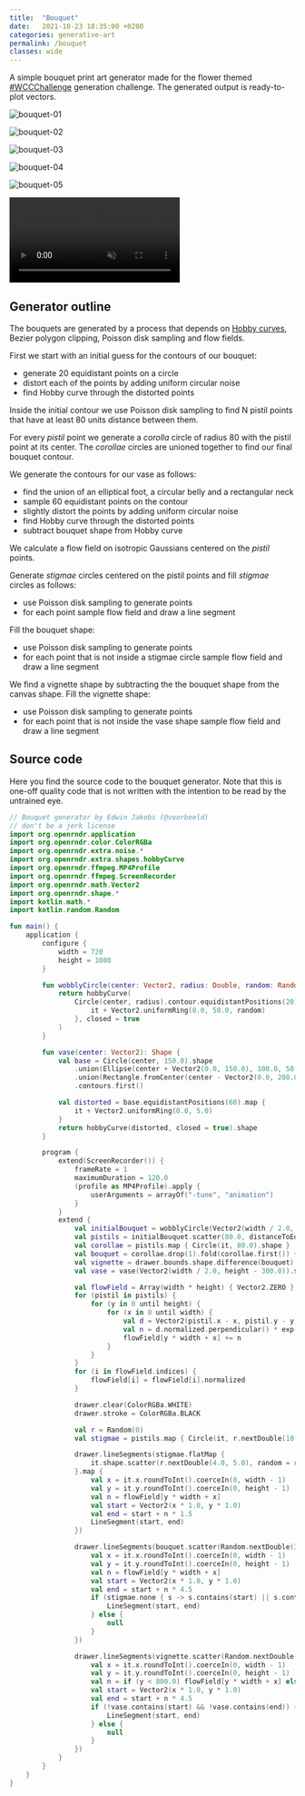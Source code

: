 ```yaml
---
title:  "Bouquet"
date:   2021-10-23 18:35:00 +0200
categories: generative-art
permalink: /bouquet
classes: wide
---
```

A simple bouquet print art generator made for the flower themed [#WCCChallenge](https://twitter.com/hashtag/WCCChallenge?src=hashtag_click) generation challenge. The generated output is ready-to-plot vectors.

![bouquet-01](/assets/bouquet-01.png)

![bouquet-02](/assets/bouquet-02.png)

![bouquet-03](/assets/bouquet-03.png)

![bouquet-04](/assets/bouquet-04.png)

![bouquet-05](/assets/bouquet-05.png)

<video muted autoplay controls>
    <source src="/assets/flowers-01.mp4" type="video/mp4">
</video>

## Generator outline

The bouquets are generated by a process that depends on [Hobby curves](http://weitz.de/hobby/), Bezier polygon clipping, Poisson disk sampling and 
flow fields.

First we start with an initial guess for the contours of our bouquet: 
 * generate 20 equidistant points on a circle 
 * distort each of the points by adding uniform circular noise
 * find Hobby curve through the distorted points

Inside the initial contour we use Poisson disk sampling to find N pistil points that
have at least 80 units distance between them.

For every _pistil_ point we generate a _corolla_ circle of radius 80 with the pistil point at its center.
The _corollae_ circles are unioned together to find our final bouquet contour.

We generate the contours for our vase as follows:
 * find the union of an elliptical foot, a circular belly and a rectangular neck
 * sample 60 equidistant points on the contour
 * slightly distort the points by adding uniform circular noise
 * find Hobby curve through the distorted points
 * subtract bouquet shape from Hobby curve

We calculate a flow field on isotropic Gaussians centered on the _pistil_ points.

Generate _stigmae_ circles centered on the pistil points and fill _stigmae_ circles as follows:
 * use Poisson disk sampling to generate points
 * for each point sample flow field and draw a line segment 

Fill the bouquet shape:
 * use Poisson disk sampling to generate points
 * for each point that is not inside a stigmae circle sample flow field and draw a line segment 


We find a vignette shape by subtracting the the bouquet shape from the canvas shape.
Fill the vignette shape:
 * use Poisson disk sampling to generate points
 * for each point that is not inside the vase shape sample flow field and draw a line segment


## Source code

Here you find the source code to the bouquet generator. Note that this is one-off quality code that is not written with
the intention to be read by the untrained eye.

```kotlin
// Bouquet generator by Edwin Jakobs (@voorbeeld)
// don't be a jerk license
import org.openrndr.application
import org.openrndr.color.ColorRGBa
import org.openrndr.extra.noise.*
import org.openrndr.extra.shapes.hobbyCurve
import org.openrndr.ffmpeg.MP4Profile
import org.openrndr.ffmpeg.ScreenRecorder
import org.openrndr.math.Vector2
import org.openrndr.shape.*
import kotlin.math.*
import kotlin.random.Random

fun main() {
    application {
        configure {
            width = 720
            height = 1080
        }

        fun wobblyCircle(center: Vector2, radius: Double, random: Random = Random.Default): ShapeContour {
            return hobbyCurve(
                Circle(center, radius).contour.equidistantPositions(20).take(20).map {
                    it + Vector2.uniformRing(0.0, 50.0, random)
                }, closed = true
            )
        }

        fun vase(center: Vector2): Shape {
            val base = Circle(center, 150.0).shape
                .union(Ellipse(center + Vector2(0.0, 150.0), 100.0, 50.0).shape)
                .union(Rectangle.fromCenter(center - Vector2(0.0, 200.0), 200.0, 200.0).shape)
                .contours.first()

            val distorted = base.equidistantPositions(60).map {
                it + Vector2.uniformRing(0.0, 5.0)
            }
            return hobbyCurve(distorted, closed = true).shape
        }

        program {
            extend(ScreenRecorder()) {
                frameRate = 1
                maximumDuration = 120.0
                (profile as MP4Profile).apply {
                    userArguments = arrayOf("-tune", "animation")
                }
            }
            extend {
                val initialBouquet = wobblyCircle(Vector2(width / 2.0, height / 2.0 - 200.0), 300.0).shape
                val pistils = initialBouquet.scatter(80.0, distanceToEdge = 40.0)
                val corollae = pistils.map { Circle(it, 80.0).shape }
                val bouquet = corollae.drop(1).fold(corollae.first()) { a, b -> a.union(b) }
                val vignette = drawer.bounds.shape.difference(bouquet)
                val vase = vase(Vector2(width / 2.0, height - 300.0)).shape.difference(bouquet)

                val flowField = Array(width * height) { Vector2.ZERO }
                for (pistil in pistils) {
                    for (y in 0 until height) {
                        for (x in 0 until width) {
                            val d = Vector2(pistil.x - x, pistil.y - y)
                            val n = d.normalized.perpendicular() * exp(-d.length * 0.2)
                            flowField[y * width + x] += n
                        }
                    }
                }
                for (i in flowField.indices) {
                    flowField[i] = flowField[i].normalized
                }

                drawer.clear(ColorRGBa.WHITE)
                drawer.stroke = ColorRGBa.BLACK

                val r = Random(0)
                val stigmae = pistils.map { Circle(it, r.nextDouble(10.0, 30.0)) }

                drawer.lineSegments(stigmae.flatMap {
                    it.shape.scatter(r.nextDouble(4.0, 5.0), random = r, distanceToEdge = 2.0)
                }.map {
                    val x = it.x.roundToInt().coerceIn(0, width - 1)
                    val y = it.y.roundToInt().coerceIn(0, height - 1)
                    val n = flowField[y * width + x]
                    val start = Vector2(x * 1.0, y * 1.0)
                    val end = start + n * 1.5
                    LineSegment(start, end)
                })

                drawer.lineSegments(bouquet.scatter(Random.nextDouble(3.0, 8.0)).mapNotNull {
                    val x = it.x.roundToInt().coerceIn(0, width - 1)
                    val y = it.y.roundToInt().coerceIn(0, height - 1)
                    val n = flowField[y * width + x]
                    val start = Vector2(x * 1.0, y * 1.0)
                    val end = start + n * 4.5
                    if (stigmae.none { s -> s.contains(start) || s.contains(end) }) {
                        LineSegment(start, end)
                    } else {
                        null
                    }
                })

                drawer.lineSegments(vignette.scatter(Random.nextDouble(3.0, 12.0), distanceToEdge = 6.0).mapNotNull {
                    val x = it.x.roundToInt().coerceIn(0, width - 1)
                    val y = it.y.roundToInt().coerceIn(0, height - 1)
                    val n = if (y < 800.0) flowField[y * width + x] else flowField[y * width + x].perpendicular()
                    val start = Vector2(x * 1.0, y * 1.0)
                    val end = start + n * 4.5
                    if (!vase.contains(start) && !vase.contains(end)) {
                        LineSegment(start, end)
                    } else {
                        null
                    }
                })
            }
        }
    }
}
```

